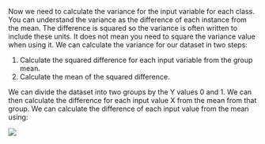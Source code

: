 
Now we need to calculate the variance for the input variable for each class. You can understand
the variance as the difference of each instance from the mean. The difference is squared so
the variance is often written to include these units. It does not mean you need to square the
variance value when using it. We can calculate the variance for our dataset in two steps:

1. Calculate the squared difference for each input variable from the group mean.
2. Calculate the mean of the squared difference.

We can divide the dataset into two groups by the Y values 0 and 1. We can then calculate
the difference for each input value X from the mean from that group. We can calculate the
difference of each input value from the mean using:

![](https://github.com/fenago/katacoda-scenarios/raw/master/master-machine-learning-algorithms/master-machine-learning-algorithms-06/steps/14/1.JPG)
